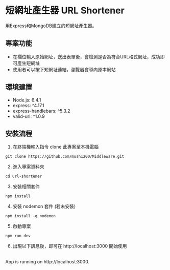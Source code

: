 # 短網址產生器 URL Shortener
用Express和MongoDB建立的短網址產生器。

## 專案功能
* 在欄位輸入原始網址，送出表單後，會檢測是否為符合URL格式網址，成功即可產生短網址
* 使用者可以按下短網址連結，瀏覽器會導向原本網站

## 環境建置
* Node.js: 6.4.1
* express: ^4.17.1
* express-handlebars: ^5.3.2
* valid-url: ^1.0.9

## 安裝流程
1. 在終端機輸入指令 clone 此專案至本機電腦
```
git clone https://github.com/mush1200/Middleware.git
 ```
2. 進入專案資料夾
```
cd url-shortener
```
3. 安裝相關套件
```
npm install
```
4. 安裝 nodemon 套件 (若未安裝)
```
npm install -g nodemon
```
5. 啟動專案
```
npm run dev
```
6. 出現以下訊息後，即可在 http://localhost:3000 開始使用
<br>
App is running on http://localhost:3000.